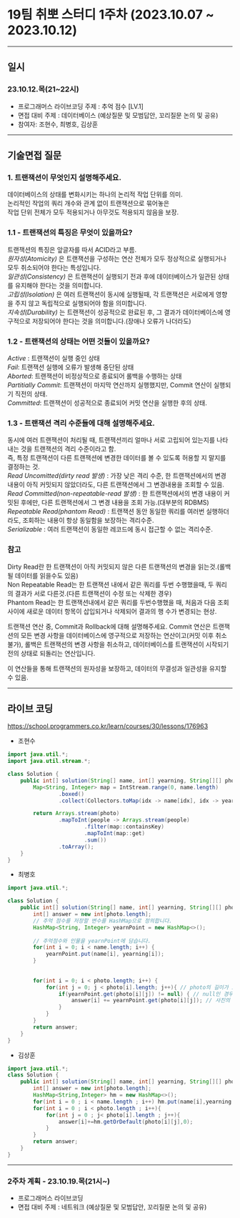 # 19팀 취뽀 스터디 1주차 (2023.10.07 ~ 2023.10.12)

---
## 일시
### 23.10.12.목(21~22시)
- 프로그래머스 라이브코딩 주제 : 추억 점수 [LV.1]
- 면접 대비 주제 : 데이터베이스 (예상질문 및 모범답안, 꼬리질문 논의 및 공유)
- 참여자: 조현수, 최병호, 김상훈
        
---
## 기술면접 질문
### 1. 트랜잭션이 무엇인지 설명해주세요. <br>

데이터베이스의 상태를 변화시키는 하나의 논리적 작업 단위를 의미.<br>
논리적인 작업의 쿼리 개수와 관계 없이 트랜잭션으로 묶어놓은 <br>
작업 단위 전체가 모두 적용되거나 아무것도 적용되지 않음을 보장.

### 1.1 - 트랜잭션의 특징은 무엇이 있을까요? <br>

트랜잭션의 특징은 앞글자를 따서 ACID라고 부름.<br>
*원자성(Atomicity)* 은 트랜잭션을 구성하는 연산 전체가 모두 정상적으로 실행되거나 모두 취소되어야 한다는 특성입니다.<br>
*일관성(Consistency)* 은 트랜잭션이 실행되기 전과 후에 데이터베이스가 일관된 상태를 유지해야 한다는 것을 의미합니다.<br>
*고립성(Isolation)* 은 여러 트랜잭션이 동시에 실행될때, 각 트랜잭션은 서로에게 영향을 주지 않고 독립적으로 실행되어야 함을 의미합니다.<br>
*지속성(Durability)* 는 트랜잭션이 성공적으로 완료된 후, 그 결과가 데이터베이스에 영구적으로 저장되어야 한다는 것을 의미합니다.(장애나 오류가 나더라도)

### 1.2 - 트랜잭션의 상태는 어떤 것들이 있을까요? <br>

*Active* : 트랜잭션이 실행 중인 상태<br>
*Fail*: 트랜잭션 실행에 오류가 발생해 중단된 상태<br>
*Aborted*: 트랜잭션이 비정상적으로 종료되어 롤백을 수행하는 상태 <br>
*Partitially Commit*: 트랜잭션이 마지막 연산까지 실행했지만, Commit 연산이 실행되기 직전의 상태.<br>
*Committed*: 트랜잭션이 성공적으로 종료되어 커밋 연산을 실행한 후의 상태.<br>

### 1.3 - 트랜잭션 격리 수준들에 대해 설명해주세요. <br>

동시에 여러 트랜잭션이 처리될 때, 트랜잭션끼리 얼마나 서로 고립되어 있는지를 나타내는 것을 트랜잭션의 격리 수준이라고 함.<br> 
즉, 특정 트랜잭션이 다른 트랜잭션에 변경한 데이터를 볼 수 있도록 허용할 지 말지를 결정하는 것.<br>
*Read Uncomitted(dirty read 발생)* : 가장 낮은 격리 수준, 한 트랜잭션에서의 변경 내용이 아직 커밋되지 않았더라도, 다른 트랜잭션에서 그 변경내용을 조회할 수 있음.<br>
*Read Committed(non-repeatable-read 발생)* : 한 트랜잭션에서의 변경 내용이 커밋된 후에만, 다른 트랜잭션에서 그 변경 내용을 조회 가능.(대부분의 RDBMS)<br>
*Repeatable Read(phantom Read)* : 트랜잭션 동안 동일한 쿼리를 여러번 실행하더라도, 조회하는 내용이 항상 동일함을 보장하는 격리수준.<br>
*Serializable* : 여러 트랜잭션이 동일한 레코드에 동시 접근할 수 없는 격리수준.

### 참고 <br>

Dirty Read란 한 트랜잭션이 아직 커밋되지 않은 다른 트랜잭션의 변경을 읽는것.(롤백될 데이터를 읽을수도 있음)<br>
Non Repeatable Read는 한 트랜잭션 내에서 같은 쿼리를 두번 수행했을때, 두 쿼리의 결과가 서로 다른것.(다른 트랜잭션이 수정 또는 삭제한 경우)<br>
Phantom Read는 한 트랜잭션내에서 같은 쿼리를 두번수행했을 때, 처음과 다음 조회 사이에 새로운 데이터 항목이 삽입되거나 삭제되어 결과의 행 수가 변경되는 현상.<br>

트랜잭션 연산 중, Commit과 Rollback에 대해 설명해주세요.
Commit 연산은 트랜잭션의 모든 변경 사항을 데이터베이스에 영구적으로 저장하는 연산이고(커밋 이후 취소 불가), 롤백은 트랜잭션의 변경 사항을 취소하고, 데이터베이스를 트랜잭션이 시작되기 전의 상태로 되돌리는 연산입니다.

이 연산들을 통해 트랜잭션의 원자성을 보장하고, 데이터의 무결성과 일관성을 유지할 수 있음.

---
## 라이브 코딩
https://school.programmers.co.kr/learn/courses/30/lessons/176963

- 조현수
```java
import java.util.*;
import java.util.stream.*;

class Solution {
    public int[] solution(String[] name, int[] yearning, String[][] photo) {
        Map<String, Integer> map = IntStream.range(0, name.length)
                .boxed()
                .collect(Collectors.toMap(idx -> name[idx], idx -> yearning[idx]));

        return Arrays.stream(photo)
                .mapToInt(people -> Arrays.stream(people)
                        .filter(map::containsKey)
                        .mapToInt(map::get)
                        .sum())
                .toArray();
    }
}
```

- 최병호
```java
import java.util.*;

class Solution {
    public int[] solution(String[] name, int[] yearning, String[][] photo) {
        int[] answer = new int[photo.length];
        // 추억 점수를 저장할 변수를 HashMap으로 정의합니다.
        HashMap<String, Integer> yearnPoint = new HashMap<>();
        
        // 추억점수와 인물을 yearnPoint에 담습니다.
        for(int i = 0; i < name.length; i++) {
            yearnPoint.put(name[i], yearning[i]);
        }
        
        
        for(int i = 0; i < photo.length; i++) {
            for(int j = 0; j < photo[i].length; j++){ // photo의 길이가 100 이하이므로 O(N^2)를 해도 상관 없습니다.
                if(yearnPoint.get(photo[i][j]) != null) { // null인 경우 대비
                    answer[i] += yearnPoint.get(photo[i][j]); // 사진의 그리움 점수를 추가합니다.
                }
            }
        }
        return answer;
    }
} 
```

- 김상훈
```java
import java.util.*;
class Solution {
    public int[] solution(String[] name, int[] yearning, String[][] photo) {
        int[] answer = new int[photo.length];
        HashMap<String,Integer> hm = new HashMap<>();
        for(int i = 0 ; i < name.length ; i++) hm.put(name[i],yearning[i]);
        for(int i = 0 ; i < photo.length ; i++){
            for(int j = 0 ; j< photo[i].length ; j++){
                answer[i]+=hm.getOrDefault(photo[i][j],0);
            }
        }
        return answer;
    }
}
```
---
### 2주차 계획 - 23.10.19.목(21시~)
- 프로그래머스 라이브코딩
- 면접 대비 주제 : 네트워크 (예상질문 및 모범답안, 꼬리질문 논의 및 공유)
    
